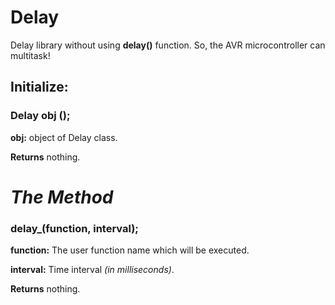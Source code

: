 # Delay
Delay library without using **delay()** function. So, the AVR microcontroller can multitask!



## Initialize: 
### Delay obj ();

**obj:** object of Delay class.

**Returns** nothing.


# _The Method_

### delay_(function, interval);

**function:** The user function name which will be executed.

**interval:** Time interval _(in milliseconds)_.

**Returns** nothing.

